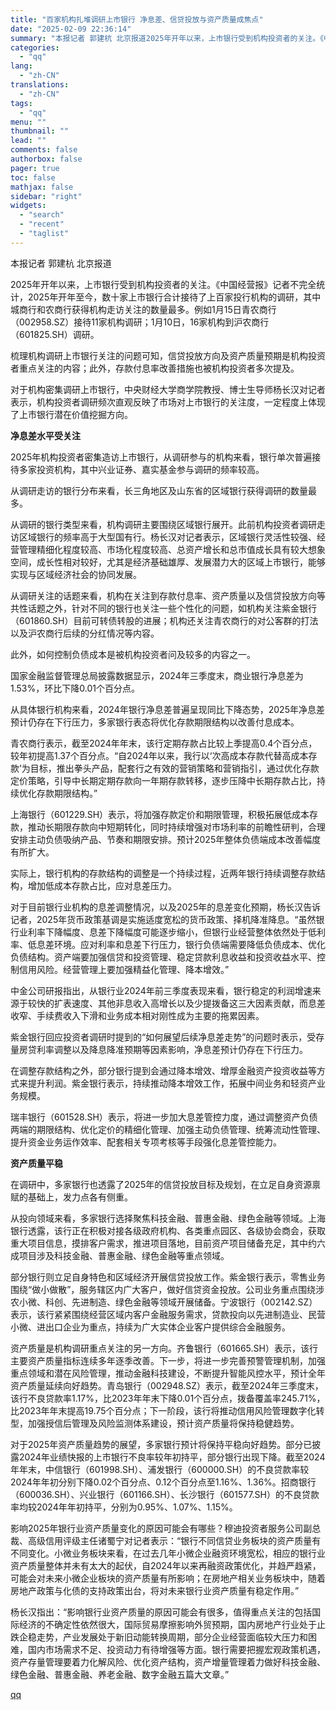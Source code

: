 ```yaml
---
title: "百家机构扎堆调研上市银行 净息差、信贷投放与资产质量成焦点"
date: "2025-02-09 22:36:14"
summary: "本报记者 郭建杭 北京报道2025年开年以来，上市银行受到机构投资者的关注。《中国经营报》记者不完全..."
categories:
  - "qq"
lang:
  - "zh-CN"
translations:
  - "zh-CN"
tags:
  - "qq"
menu: ""
thumbnail: ""
lead: ""
comments: false
authorbox: false
pager: true
toc: false
mathjax: false
sidebar: "right"
widgets:
  - "search"
  - "recent"
  - "taglist"
---
```


本报记者 郭建杭 北京报道

2025年开年以来，上市银行受到机构投资者的关注。《中国经营报》记者不完全统计，2025年开年至今，数十家上市银行合计接待了上百家投行机构的调研，其中城商行和农商行获得机构走访关注的数量最多。例如1月15日青农商行（002958.SZ）接待11家机构调研；1月10日，16家机构到沪农商行（601825.SH）调研。

梳理机构调研上市银行关注的问题可知，信贷投放方向及资产质量预期是机构投资者重点关注的内容；此外，存款付息率改善措施也被机构投资者多次提及。

对于机构密集调研上市银行，中央财经大学商学院教授、博士生导师杨长汉对记者表示，机构投资者调研频次直观反映了市场对上市银行的关注度，一定程度上体现了上市银行潜在价值挖掘方向。

**净息差水平受关注**

2025年机构投资者密集造访上市银行，从调研参与的机构来看，银行单次普遍接待多家投资机构，其中兴业证券、嘉实基金参与调研的频率较高。

从调研走访的银行分布来看，长三角地区及山东省的区域银行获得调研的数量最多。

从调研的银行类型来看，机构调研主要围绕区域银行展开。此前机构投资者调研走访区域银行的频率高于大型国有行。杨长汉对记者表示，区域银行灵活性较强、经营管理精细化程度较高、市场化程度较高、总资产增长和总市值成长具有较大想象空间，成长性相对较好，尤其是经济基础雄厚、发展潜力大的区域上市银行，能够实现与区域经济社会的协同发展。

从调研关注的话题来看，机构在关注到存款付息率、资产质量以及信贷投放方向等共性话题之外，针对不同的银行也关注一些个性化的问题，如机构关注紫金银行（601860.SH）目前可转债转股的进展；机构还关注青农商行的对公客群的打法以及沪农商行后续的分红情况等内容。

此外，如何控制负债成本是被机构投资者问及较多的内容之一。

国家金融监督管理总局披露数据显示，2024年三季度末，商业银行净息差为1.53%，环比下降0.01个百分点。

从具体银行机构来看，2024年银行净息差普遍呈现同比下降态势，2025年净息差预计仍存在下行压力，多家银行表态将优化存款期限结构以改善付息成本。

青农商行表示，截至2024年年末，该行定期存款占比较上季提高0.4个百分点，较年初提高1.37个百分点。“自2024年以来，我行以‘次高成本存款代替高成本存款’为目标，推出拳头产品，配套行之有效的营销策略和营销指引，通过优化存款定价策略，引导中长期定期存款向一年期存款转移，逐步压降中长期存款占比，持续优化存款期限结构。”

上海银行（601229.SH）表示，将加强存款定价和期限管理，积极拓展低成本存款，推动长期限存款向中短期转化，同时持续增强对市场利率的前瞻性研判，合理安排主动负债吸纳产品、节奏和期限安排。预计2025年整体负债端成本改善幅度有所扩大。

实际上，银行机构的存款结构的调整是一个持续过程，近两年银行持续调整存款结构，增加低成本存款占比，应对息差压力。

对于目前银行业机构的息差调整情况，以及2025年的息差变化预期，杨长汉告诉记者，2025年货币政策基调是实施适度宽松的货币政策、择机降准降息。“虽然银行业利率下降幅度、息差下降幅度可能逐步缩小，但银行业经营整体依然处于低利率、低息差环境。应对利率和息差下行压力，银行负债端需要降低负债成本、优化负债结构。资产端要加强信贷和投资管理、稳定贷款利息收益和投资收益水平、控制信用风险。经营管理上要加强精益化管理、降本增效。”

中金公司研报指出，从银行业2024年前三季度表现来看，银行稳定的利润增速来源于较快的扩表速度、其他非息收入高增长以及少提拨备这三大因素贡献，而息差收窄、手续费收入下滑和业务成本相对刚性成为主要的拖累因素。

紫金银行回应投资者调研时提到的“如何展望后续净息差走势”的问题时表示，受存量房贷利率调整以及降息降准预期等因素影响，净息差预计仍存在下行压力。

在调整存款结构之外，部分银行提到会通过降本增效、增厚金融资产投资收益等方式来提升利润。紫金银行表示，持续推动降本增效工作，拓展中间业务和轻资产业务规模。

瑞丰银行（601528.SH）表示，将进一步加大息差管控力度，通过调整资产负债两端的期限结构、优化定价的精细化管理、加强主动负债管理、统筹流动性管理、提升资金业务运作效率、配套相关专项考核等手段强化息差管控能力。

**资产质量平稳**

在调研中，多家银行也透露了2025年的信贷投放目标及规划，在立足自身资源禀赋的基础上，发力点各有侧重。

从投向领域来看，多家银行选择聚焦科技金融、普惠金融、绿色金融等领域。上海银行透露，该行正在积极对接各级政府机构、各类重点园区、各级协会商会，获取重大项目信息，摸排客户需求，推进项目落地，目前资产项目储备充足，其中约六成项目涉及科技金融、普惠金融、绿色金融等重点领域。

部分银行则立足自身特色和区域经济开展信贷投放工作。紫金银行表示，零售业务围绕“做小做散”，服务辖区内广大客户，做好信贷资金投放。公司业务重点围绕涉农小微、科创、先进制造、绿色金融等领域开展储备。宁波银行（002142.SZ）表示，该行紧紧围绕经营区域内客户金融服务需求，贷款投向以先进制造业、民营小微、进出口企业为重点，持续为广大实体企业客户提供综合金融服务。

资产质量是机构调研重点关注的另一方向。齐鲁银行（601665.SH）表示，该行主要资产质量指标连续多年逐季改善。下一步，将进一步完善预警管理机制，加强重点领域和潜在风险管理，推动金融科技建设，不断提升智能风控水平，预计全年资产质量延续向好趋势。青岛银行（002948.SZ）表示，截至2024年三季度末，该行不良贷款率1.17%，比2023年年末下降0.01个百分点，拨备覆盖率245.71%，比2023年年末提高19.75个百分点；下一阶段，该行将推动信用风险管理数字化转型，加强授信后管理及风险监测体系建设，预计资产质量将保持稳健趋势。

对于2025年资产质量趋势的展望，多家银行预计将保持平稳向好趋势。部分已披露2024年业绩快报的上市银行不良率较年初持平，部分银行出现下降。截至2024年年末，中信银行（601998.SH）、浦发银行（600000.SH）的不良贷款率较2024年年初分别下降0.02个百分点、0.12个百分点至1.16%、1.36%。招商银行（600036.SH）、兴业银行（601166.SH）、长沙银行（601577.SH）的不良贷款率均较2024年年初持平，分别为0.95%、1.07%、1.15%。

影响2025年银行业资产质量变化的原因可能会有哪些？穆迪投资者服务公司副总裁、高级信用评级主任诸蜀宁对记者表示：“银行不同信贷业务板块的资产质量有不同变化。小微业务板块来看，在过去几年小微企业融资环境宽松，相应的银行业资产质量整体并未有太大的起伏，自2024年以来再融资政策优化，并趋严趋紧，可能会对未来小微企业板块的资产质量有所影响；在房地产相关业务板块中，随着房地产政策与化债的支持政策出台，将对未来银行业资产质量有稳定作用。”

杨长汉指出：“影响银行业资产质量的原因可能会有很多，值得重点关注的包括国际经济的不确定性依然很大，国际贸易摩擦影响外贸预期，国内房地产行业处于止跌企稳走势，产业发展处于新旧动能转换周期，部分企业经营面临较大压力和困难，国内市场需求不足、投资动力有待增强等方面。银行需要把握宏观政策机遇，资产存量管理要着力化解风险、优化资产结构，资产增量管理着力做好科技金融、绿色金融、普惠金融、养老金融、数字金融五篇大文章。”

[qq](https://new.qq.com/rain/a/20250209A06DYM00)
